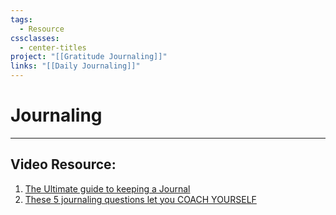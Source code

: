 ```yaml
---
tags:
  - Resource
cssclasses:
  - center-titles
project: "[[Gratitude Journaling]]"
links: "[[Daily Journaling]]"
---
```

# Journaling
---
## Video Resource: 
1. [The Ultimate guide to keeping a Journal](https://www.youtube.com/watch?v=NUCBSRJgSDg)
2. [These 5 journaling questions let you COACH YOURSELF](https://youtu.be/OGJ6SFFt468?list=PL2LyGQJuIOzBJiXgQCSxZWqJP8Uy9kc2e)